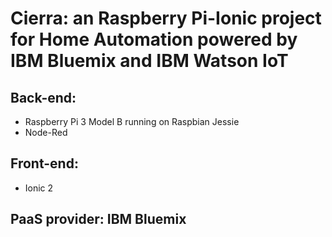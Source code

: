 # Cierra: an Raspberry Pi-Ionic project for Home Automation powered by IBM Bluemix and IBM Watson IoT

## Back-end:
  - Raspberry Pi 3 Model B running on Raspbian Jessie
  - Node-Red

## Front-end:
  - Ionic 2

## PaaS provider: **IBM Bluemix**
